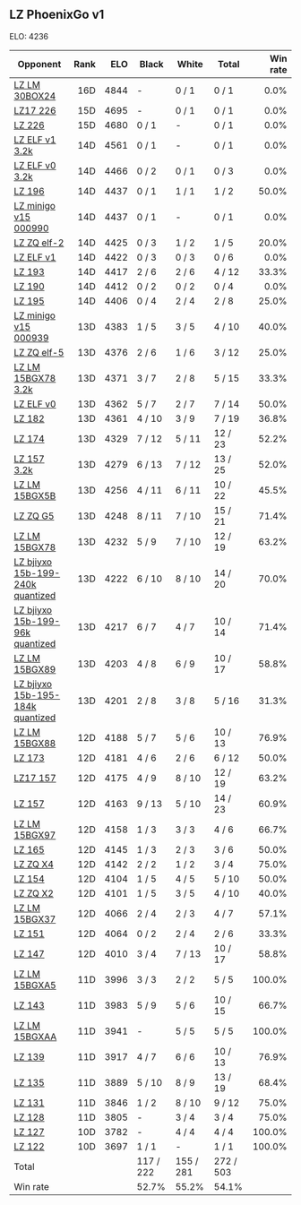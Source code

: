## LZ PhoenixGo v1 ##

ELO: 4236

Opponent | Rank | ELO | Black | White | Total | Win rate
---------|-----:|----:|-------|-------|-------|-------:
[LZ LM 30BOX24](LZ%20LM%2030BOX24.md) | 16D | 4844 | - | 0 / 1 | 0 / 1 | 0.0%
[LZ17 226](LZ17%20226.md) | 15D | 4695 | - | 0 / 1 | 0 / 1 | 0.0%
[LZ 226](LZ%20226.md) | 15D | 4680 | 0 / 1 | - | 0 / 1 | 0.0%
[LZ ELF v1 3.2k](LZ%20ELF%20v1%203.2k.md) | 14D | 4561 | 0 / 1 | - | 0 / 1 | 0.0%
[LZ ELF v0 3.2k](LZ%20ELF%20v0%203.2k.md) | 14D | 4466 | 0 / 2 | 0 / 1 | 0 / 3 | 0.0%
[LZ 196](LZ%20196.md) | 14D | 4437 | 0 / 1 | 1 / 1 | 1 / 2 | 50.0%
[LZ minigo v15 000990](LZ%20minigo%20v15%20000990.md) | 14D | 4437 | 0 / 1 | - | 0 / 1 | 0.0%
[LZ ZQ elf-2](LZ%20ZQ%20elf-2.md) | 14D | 4425 | 0 / 3 | 1 / 2 | 1 / 5 | 20.0%
[LZ ELF v1](LZ%20ELF%20v1.md) | 14D | 4422 | 0 / 3 | 0 / 3 | 0 / 6 | 0.0%
[LZ 193](LZ%20193.md) | 14D | 4417 | 2 / 6 | 2 / 6 | 4 / 12 | 33.3%
[LZ 190](LZ%20190.md) | 14D | 4412 | 0 / 2 | 0 / 2 | 0 / 4 | 0.0%
[LZ 195](LZ%20195.md) | 14D | 4406 | 0 / 4 | 2 / 4 | 2 / 8 | 25.0%
[LZ minigo v15 000939](LZ%20minigo%20v15%20000939.md) | 13D | 4383 | 1 / 5 | 3 / 5 | 4 / 10 | 40.0%
[LZ ZQ elf-5](LZ%20ZQ%20elf-5.md) | 13D | 4376 | 2 / 6 | 1 / 6 | 3 / 12 | 25.0%
[LZ LM 15BGX78 3.2k](LZ%20LM%2015BGX78%203.2k.md) | 13D | 4371 | 3 / 7 | 2 / 8 | 5 / 15 | 33.3%
[LZ ELF v0](LZ%20ELF%20v0.md) | 13D | 4362 | 5 / 7 | 2 / 7 | 7 / 14 | 50.0%
[LZ 182](LZ%20182.md) | 13D | 4361 | 4 / 10 | 3 / 9 | 7 / 19 | 36.8%
[LZ 174](LZ%20174.md) | 13D | 4329 | 7 / 12 | 5 / 11 | 12 / 23 | 52.2%
[LZ 157 3.2k](LZ%20157%203.2k.md) | 13D | 4279 | 6 / 13 | 7 / 12 | 13 / 25 | 52.0%
[LZ LM 15BGX5B](LZ%20LM%2015BGX5B.md) | 13D | 4256 | 4 / 11 | 6 / 11 | 10 / 22 | 45.5%
[LZ ZQ G5](LZ%20ZQ%20G5.md) | 13D | 4248 | 8 / 11 | 7 / 10 | 15 / 21 | 71.4%
[LZ LM 15BGX78](LZ%20LM%2015BGX78.md) | 13D | 4232 | 5 / 9 | 7 / 10 | 12 / 19 | 63.2%
[LZ bjiyxo 15b-199-240k quantized](LZ%20bjiyxo%2015b-199-240k%20quantized.md) | 13D | 4222 | 6 / 10 | 8 / 10 | 14 / 20 | 70.0%
[LZ bjiyxo 15b-199-96k quantized](LZ%20bjiyxo%2015b-199-96k%20quantized.md) | 13D | 4217 | 6 / 7 | 4 / 7 | 10 / 14 | 71.4%
[LZ LM 15BGX89](LZ%20LM%2015BGX89.md) | 13D | 4203 | 4 / 8 | 6 / 9 | 10 / 17 | 58.8%
[LZ bjiyxo 15b-195-184k quantized](LZ%20bjiyxo%2015b-195-184k%20quantized.md) | 13D | 4201 | 2 / 8 | 3 / 8 | 5 / 16 | 31.3%
[LZ LM 15BGX88](LZ%20LM%2015BGX88.md) | 12D | 4188 | 5 / 7 | 5 / 6 | 10 / 13 | 76.9%
[LZ 173](LZ%20173.md) | 12D | 4181 | 4 / 6 | 2 / 6 | 6 / 12 | 50.0%
[LZ17 157](LZ17%20157.md) | 12D | 4175 | 4 / 9 | 8 / 10 | 12 / 19 | 63.2%
[LZ 157](LZ%20157.md) | 12D | 4163 | 9 / 13 | 5 / 10 | 14 / 23 | 60.9%
[LZ LM 15BGX97](LZ%20LM%2015BGX97.md) | 12D | 4158 | 1 / 3 | 3 / 3 | 4 / 6 | 66.7%
[LZ 165](LZ%20165.md) | 12D | 4145 | 1 / 3 | 2 / 3 | 3 / 6 | 50.0%
[LZ ZQ X4](LZ%20ZQ%20X4.md) | 12D | 4142 | 2 / 2 | 1 / 2 | 3 / 4 | 75.0%
[LZ 154](LZ%20154.md) | 12D | 4104 | 1 / 5 | 4 / 5 | 5 / 10 | 50.0%
[LZ ZQ X2](LZ%20ZQ%20X2.md) | 12D | 4101 | 1 / 5 | 3 / 5 | 4 / 10 | 40.0%
[LZ LM 15BGX37](LZ%20LM%2015BGX37.md) | 12D | 4066 | 2 / 4 | 2 / 3 | 4 / 7 | 57.1%
[LZ 151](LZ%20151.md) | 12D | 4064 | 0 / 2 | 2 / 4 | 2 / 6 | 33.3%
[LZ 147](LZ%20147.md) | 12D | 4010 | 3 / 4 | 7 / 13 | 10 / 17 | 58.8%
[LZ LM 15BGXA5](LZ%20LM%2015BGXA5.md) | 11D | 3996 | 3 / 3 | 2 / 2 | 5 / 5 | 100.0%
[LZ 143](LZ%20143.md) | 11D | 3983 | 5 / 9 | 5 / 6 | 10 / 15 | 66.7%
[LZ LM 15BGXAA](LZ%20LM%2015BGXAA.md) | 11D | 3941 | - | 5 / 5 | 5 / 5 | 100.0%
[LZ 139](LZ%20139.md) | 11D | 3917 | 4 / 7 | 6 / 6 | 10 / 13 | 76.9%
[LZ 135](LZ%20135.md) | 11D | 3889 | 5 / 10 | 8 / 9 | 13 / 19 | 68.4%
[LZ 131](LZ%20131.md) | 11D | 3846 | 1 / 2 | 8 / 10 | 9 / 12 | 75.0%
[LZ 128](LZ%20128.md) | 11D | 3805 | - | 3 / 4 | 3 / 4 | 75.0%
[LZ 127](LZ%20127.md) | 10D | 3782 | - | 4 / 4 | 4 / 4 | 100.0%
[LZ 122](LZ%20122.md) | 10D | 3697 | 1 / 1 | - | 1 / 1 | 100.0%
Total | | | 117 / 222 | 155 / 281 | 272 / 503 | 
Win rate| | | 52.7% | 55.2% | 54.1% | 
